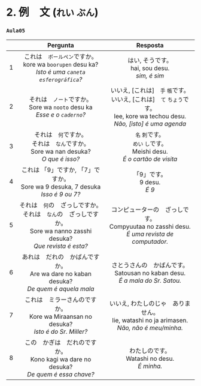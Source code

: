 # 2. 例　文 (`れい` `ぶん`)

### `Aula05`

||Pergunta|Resposta|
|:-:|:-:|:-:|
|1|これは　`ボールペン`ですか。<br>kore wa `boorupen` desu ka?<br>_Isto é uma `caneta esferográfica`?_|はい, そうです。<br>hai, sou desu.<br>_sim, é sim_|
|2|それは　`ノート`ですか。<br>Sore wa `nooto` desu ka<br>_Esse e o `caderno`?_|いいえ, [これは]　`手` `帳`です。<br>いいえ, [これは]　`て` `ちょう`です。<br>Iee, kore wa techou desu.<br>_Não, [isto] é uma agenda_|
|3|それは　`何`ですか。<br>それは　`なん`ですか。<br>Sore wa nan desuka?<br>_O que é isso?_|`名` `刺`です。<br>`めい` `し`です。<br>Meishi desu.<br>_É o cartão de visita_|
|4|これは 「9」ですか, 「7」ですか。<br>Sore wa 9 desuka, 7 desuka<br>_Isso é 9 ou 7?_|「9」です。<br>9 desu.<br>_É 9_|
|5|それは　`何`の　ざっしですか。<br>それは　`なん`の　ざっしですか。<br>Sore wa nanno zasshi desuka?<br>_Que revista é esta?_|コンピューターの　ざっしです。<br>Compyuutaa no zasshi desu.<br>_É uma revista de computador._|
|6|あれは　だれの　かばんですか。<br>Are wa dare no kaban desuka?<br>_De quem é aquela mala_|さとうさんの　かばんです。<br>Satousan no kaban desu.<br>_É a mala do Sr. Satou._|
|7|これは　ミラーさんのですか。<br>Kore wa Miraansan no desuka?<br>_Isto é do Sr. Miller?_|いいえ, わたしのじゃ　ありません。<br>Iie, watashi no ja arimasen.<br>_Não, não é meu/minha._|
|8|この　かぎは　だれのですか。<br>Kono kagi wa dare no desuka?<br>_De quem é essa chave?_|わたしのです。<br>Watashi no desu.<br>_É minha._|
